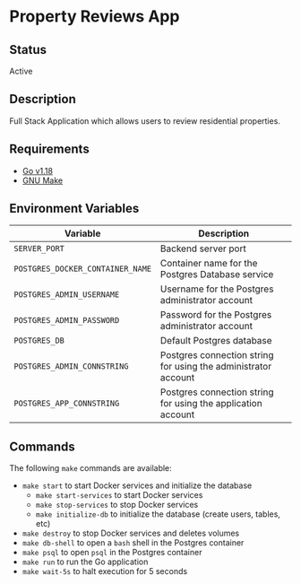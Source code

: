 # Property Reviews App

## Status

Active

## Description

Full Stack Application which allows users to review residential properties.

## Requirements

- [Go v1.18](https://go.dev/)
- [GNU Make](https://www.gnu.org/software/make/)

## Environment Variables

| Variable                         | Description                                                    |
| -------------------------------- | -------------------------------------------------------------- |
| `SERVER_PORT`                    | Backend server port                                            |
| `POSTGRES_DOCKER_CONTAINER_NAME` | Container name for the Postgres Database service               |
| `POSTGRES_ADMIN_USERNAME`        | Username for the Postgres administrator account                |
| `POSTGRES_ADMIN_PASSWORD`        | Password for the Postgres administrator account                |
| `POSTGRES_DB`                    | Default Postgres database                                      |
| `POSTGRES_ADMIN_CONNSTRING`      | Postgres connection string for using the administrator account |
| `POSTGRES_APP_CONNSTRING`        | Postgres connection string for using the application account   |

## Commands

The following `make` commands are available:

- `make start` to start Docker services and initialize the database
  - `make start-services` to start Docker services
  - `make stop-services` to stop Docker services
  - `make initialize-db` to initialize the database (create users, tables, etc)
- `make destroy` to stop Docker services and deletes volumes
- `make db-shell` to open a `bash` shell in the Postgres container
- `make psql` to open `psql` in the Postgres container
- `make run` to run the Go application
- `make wait-5s` to halt execution for 5 seconds

